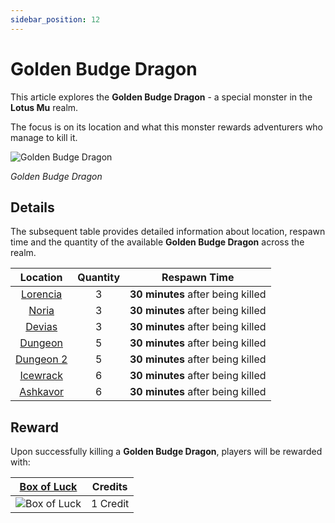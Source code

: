 ```yaml
---
sidebar_position: 12
---
```


# Golden Budge Dragon

This article explores the **Golden Budge Dragon** - a special monster in the **Lotus Mu** realm.

The focus is on its location and what this monster rewards adventurers who manage to kill it.

![Golden Budge Dragon](/img/monsters/special/golden/budge-dragon.jpg)

_Golden Budge Dragon_

## Details

The subsequent table provides detailed information about location, respawn time and the quantity of the available **Golden Budge Dragon** across the realm.

|           Location           | Quantity |           Respawn Time            |
| :--------------------------: | :------: | :-------------------------------: |
|  [Lorencia](/maps/lorencia)  |    3     | **30 minutes** after being killed |
|     [Noria](/maps/noria)     |    3     | **30 minutes** after being killed |
|    [Devias](/maps/devias)    |    3     | **30 minutes** after being killed |
|   [Dungeon](/maps/dungeon)   |    5     | **30 minutes** after being killed |
| [Dungeon 2](/maps/dungeon-2) |    5     | **30 minutes** after being killed |
|  [Icewrack](/maps/icewrack)  |    6     | **30 minutes** after being killed |
|  [Ashkavor](/maps/ashkavor)  |    6     | **30 minutes** after being killed |

## Reward

Upon successfully killing a **Golden Budge Dragon**, players will be rewarded with:

|   [Box of Luck](/items/item-bags/misc/box-of-luck)   | Credits  |
| :--------------------------------------------------: | :------: |
| ![Box of Luck](/img/items/item-bags/box-of-luck.png) | 1 Credit |
